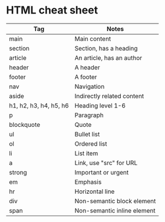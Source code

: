 # HTML cheat sheet

| Tag                    | Notes                       |
| ---------------------- | --------------------------- |
| main                   | Main content                |
| section                | Section, has a heading      |
| article                | An article, has an author   |
| header                 | A header                    |
| footer                 | A footer                    |
| nav                    | Navigation                  |
| aside                  | Indirectly related content  |
| h1, h2, h3, h4, h5, h6 | Heading level 1-6           |
| p                      | Paragraph                   |
| blockquote             | Quote                       |
| ul                     | Bullet list                 |
| ol                     | Ordered list                |
| li                     | List item                   |
| a                      | Link, use "src" for URL     |
| strong                 | Important or urgent         |
| em                     | Emphasis                    |
| hr                     | Horizontal line             |
| div                    | Non-semantic block element  |
| span                   | Non-semantic inline element |
